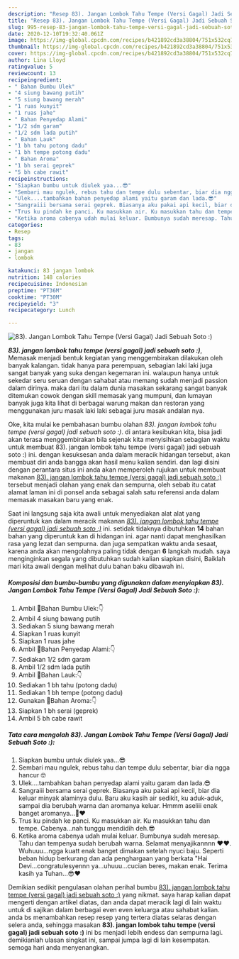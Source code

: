 ```yaml
---
description: "Resep 83). Jangan Lombok Tahu Tempe (Versi Gagal) Jadi Sebuah Soto :), Lezat Sekali"
title: "Resep 83). Jangan Lombok Tahu Tempe (Versi Gagal) Jadi Sebuah Soto :), Lezat Sekali"
slug: 995-resep-83-jangan-lombok-tahu-tempe-versi-gagal-jadi-sebuah-soto-lezat-sekali
date: 2020-12-10T19:32:40.061Z
image: https://img-global.cpcdn.com/recipes/b421892cd3a38804/751x532cq70/83-jangan-lombok-tahu-tempe-versi-gagal-jadi-sebuah-soto-foto-resep-utama.jpg
thumbnail: https://img-global.cpcdn.com/recipes/b421892cd3a38804/751x532cq70/83-jangan-lombok-tahu-tempe-versi-gagal-jadi-sebuah-soto-foto-resep-utama.jpg
cover: https://img-global.cpcdn.com/recipes/b421892cd3a38804/751x532cq70/83-jangan-lombok-tahu-tempe-versi-gagal-jadi-sebuah-soto-foto-resep-utama.jpg
author: Lina Lloyd
ratingvalue: 5
reviewcount: 13
recipeingredient:
- " Bahan Bumbu Ulek"
- "4 siung bawang putih"
- "5 siung bawang merah"
- "1 ruas kunyit"
- "1 ruas jahe"
- " Bahan Penyedap Alami"
- "1/2 sdm garam"
- "1/2 sdm lada putih"
- " Bahan Lauk"
- "1 bh tahu potong dadu"
- "1 bh tempe potong dadu"
- " Bahan Aroma"
- "1 bh serai geprek"
- "5 bh cabe rawit"
recipeinstructions:
- "Siapkan bumbu untuk diulek yaa...😎"
- "Sembari mau ngulek, rebus tahu dan tempe dulu sebentar, biar dia ngga hancur 🤓"
- "Ulek....tambahkan bahan penyedap alami yaitu garam dan lada.😎"
- "Sangraiii bersama serai geprek. Biasanya aku pakai api kecil, biar dia keluar minyak alaminya dulu. Baru aku kasih air sedikit, ku aduk-aduk, sampai dia berubah warna dan aromanya keluar. Hmmm aseliii enak banget aromanya...💖❤"
- "Trus ku pindah ke panci. Ku masukkan air. Ku masukkan tahu dan tempe. Cabenya...nah tunggu mendidih deh.😎"
- "Ketika aroma cabenya udah mulai keluar. Bumbunya sudah meresap. Tahu dan tempenya sudah berubah warna. Selamat menyajikannnn ❤❤. Wuhuuu...ngga kuatt enak banget dimakan setelah nyuci baju. Seperti beban hidup berkurang dan ada penghargaan yang berkata &#34;Hai Devi...congratulesyennn ya...uhuuu...cucian beres, makan enak. Terima kasih ya Tuhan...😎❤"
categories:
- Resep
tags:
- 83
- jangan
- lombok

katakunci: 83 jangan lombok 
nutrition: 148 calories
recipecuisine: Indonesian
preptime: "PT36M"
cooktime: "PT30M"
recipeyield: "3"
recipecategory: Lunch

---
```



![83). Jangan Lombok Tahu Tempe (Versi Gagal) Jadi Sebuah Soto :)](https://img-global.cpcdn.com/recipes/b421892cd3a38804/751x532cq70/83-jangan-lombok-tahu-tempe-versi-gagal-jadi-sebuah-soto-foto-resep-utama.jpg)

<b><i>83). jangan lombok tahu tempe (versi gagal) jadi sebuah soto :)</i></b>, Memasak menjadi bentuk kegiatan yang menggembirakan dilakukan oleh banyak kalangan. tidak hanya para perempuan, sebagian laki laki juga sangat banyak yang suka dengan kegemaran ini. walaupun hanya untuk sekedar seru seruan dengan sahabat atau memang sudah menjadi passion dalam dirinya. maka dari itu dalam dunia masakan sekarang sangat banyak ditemukan cowok dengan skill memasak yang mumpuni, dan lumayan banyak juga kita lihat di berbagai warung makan dan restoran yang menggunakan juru masak laki laki sebagai juru masak andalan nya.

Oke, kita mulai ke pembahasan bumbu olahan <i>83). jangan lombok tahu tempe (versi gagal) jadi sebuah soto :)</i>. di antara kesibukan kita, bisa jadi akan terasa menggembirakan bila sejenak kita menyisihkan sebagian waktu untuk membuat 83). jangan lombok tahu tempe (versi gagal) jadi sebuah soto :) ini. dengan kesuksesan anda dalam meracik hidangan tersebut, akan membuat diri anda bangga akan hasil menu kalian sendiri. dan lagi disini dengan perantara situs ini anda akan memperoleh rujukan untuk membuat makanan <u>83). jangan lombok tahu tempe (versi gagal) jadi sebuah soto :)</u> tersebut menjadi olahan yang enak dan sempurna, oleh sebab itu catat alamat laman ini di ponsel anda sebagai salah satu referensi anda dalam memasak masakan baru yang enak.




Saat ini langsung saja kita awali untuk menyediakan alat alat yang diperuntuk kan dalam meracik makanan <u><i>83). jangan lombok tahu tempe (versi gagal) jadi sebuah soto :)</i></u> ini. setidak tidaknya dibutuhkan <b>14</b> bahan bahan yang diperuntuk kan di hidangan ini. agar nanti dapat menghasilkan rasa yang lezat dan sempurna. dan juga sempatkan waktu anda sesaat, karena anda akan mengolahnya paling tidak dengan <b>6</b> langkah mudah. saya menginginkan segala yang dibutuhkan sudah kalian siapkan disini, Baiklah mari kita awali dengan melihat dulu bahan baku dibawah ini.

<!--inarticleads1-->

##### Komposisi dan bumbu-bumbu yang digunakan dalam menyiapkan 83). Jangan Lombok Tahu Tempe (Versi Gagal) Jadi Sebuah Soto :):

1. Ambil  🔵Bahan Bumbu Ulek:👇
1. Ambil 4 siung bawang putih
1. Sediakan 5 siung bawang merah
1. Siapkan 1 ruas kunyit
1. Siapkan 1 ruas jahe
1. Ambil  🔵Bahan Penyedap Alami:👇
1. Sediakan 1/2 sdm garam
1. Ambil 1/2 sdm lada putih
1. Ambil  🔵Bahan Lauk:👇
1. Sediakan 1 bh tahu (potong dadu)
1. Sediakan 1 bh tempe (potong dadu)
1. Gunakan  🔵Bahan Aroma:👇
1. Siapkan 1 bh serai (geprek)
1. Ambil 5 bh cabe rawit




<!--inarticleads2-->

##### Tata cara mengolah 83). Jangan Lombok Tahu Tempe (Versi Gagal) Jadi Sebuah Soto :):

1. Siapkan bumbu untuk diulek yaa...😎
1. Sembari mau ngulek, rebus tahu dan tempe dulu sebentar, biar dia ngga hancur 🤓
1. Ulek....tambahkan bahan penyedap alami yaitu garam dan lada.😎
1. Sangraiii bersama serai geprek. Biasanya aku pakai api kecil, biar dia keluar minyak alaminya dulu. Baru aku kasih air sedikit, ku aduk-aduk, sampai dia berubah warna dan aromanya keluar. Hmmm aseliii enak banget aromanya...💖❤
1. Trus ku pindah ke panci. Ku masukkan air. Ku masukkan tahu dan tempe. Cabenya...nah tunggu mendidih deh.😎
1. Ketika aroma cabenya udah mulai keluar. Bumbunya sudah meresap. Tahu dan tempenya sudah berubah warna. Selamat menyajikannnn ❤❤. Wuhuuu...ngga kuatt enak banget dimakan setelah nyuci baju. Seperti beban hidup berkurang dan ada penghargaan yang berkata &#34;Hai Devi...congratulesyennn ya...uhuuu...cucian beres, makan enak. Terima kasih ya Tuhan...😎❤




Demikian sedikit pengulasan olahan perihal bumbu <u>83). jangan lombok tahu tempe (versi gagal) jadi sebuah soto :)</u> yang nikmat. saya harap kalian dapat mengerti dengan artikel diatas, dan anda dapat meracik lagi di lain waktu untuk di sajikan dalam berbagai even even keluarga atau sahabat kalian. anda bs menambahkan resep resep yang tertera diatas selaras dengan selera anda, sehingga masakan <b>83). jangan lombok tahu tempe (versi gagal) jadi sebuah soto :)</b> ini bs menjadi lebih endess dan sempurna lagi. demikianlah ulasan singkat ini, sampai jumpa lagi di lain kesempatan. semoga hari anda menyenangkan.
